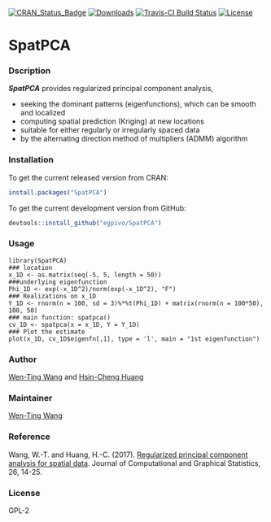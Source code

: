 [![CRAN_Status_Badge](http://www.r-pkg.org/badges/version/SpatPCA)](https://cran.r-project.org/package=SpatPCA)
[![Downloads](http://cranlogs.r-pkg.org/badges/grand-total/SpatPCA)](https://cran.r-project.org/package=SpatPCA)
[![Travis-CI Build Status](https://travis-ci.org/egpivo/SpatPCA.svg?branch=master)](https://travis-ci.org/egpivo/SpatPCA)
[![License](http://img.shields.io/badge/license-GPL%20%28%3E=%202%29-brightgreen.svg?style=flat)](http://www.gnu.org/licenses/gpl-2.0.html)


# SpatPCA

### Dscription
***SpatPCA*** provides regularized principal component analysis, 

* seeking the dominant patterns (eigenfunctions), which can be smooth and localized
* computing spatial prediction (Kriging) at new locations
* suitable for either regularly or irregularly spaced data
* by the alternating direction method of multipliers (ADMM) algorithm


### Installation
To get the current released version from CRAN:

```r
install.packages("SpatPCA")
```

To get the current development version from GitHub:

```r
devtools::install_github("egpivo/SpatPCA")
```
### Usage
```{r example}
library(SpatPCA)
### location
x_1D <- as.matrix(seq(-5, 5, length = 50))
###underlying eigenfunction
Phi_1D <- exp(-x_1D^2)/norm(exp(-x_1D^2), "F")
### Realizations on x_1D
Y_1D <- rnorm(n = 100, sd = 3)%*%t(Phi_1D) + matrix(rnorm(n = 100*50), 100, 50)
### main function: spatpca()
cv_1D <- spatpca(x = x_1D, Y = Y_1D)
### Plot the estimate
plot(x_1D, cv_1D$eigenfn[,1], type = 'l', main = "1st eigenfunction")
```
### Author
[Wen-Ting Wang](https://www.linkedin.com/in/wen-ting-wang-6083a17b "Wen-Ting Wang") and [Hsin-Cheng Huang](http://www.stat.sinica.edu.tw/hchuang/ "Hsin-Cheng Huang")
 
### Maintainer
[Wen-Ting Wang](https://www.linkedin.com/in/wen-ting-wang-6083a17b "Wen-Ting Wang")

### Reference
Wang, W.-T. and Huang, H.-C. (2017). [Regularized principal component analysis for spatial data](https://arxiv.org/pdf/1501.03221v3.pdf, "Regularized principal component analysis for spatial data"). Journal of Computational and Graphical Statistics, 26, 14-25.
 
### License
  GPL-2

